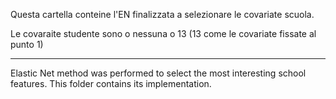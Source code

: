 Questa cartella conteine l'EN finalizzata a selezionare le covariate scuola.

Le covaraite studente sono o nessuna o 13 (13 come le covariate fissate al punto 1)

----------------------------------------------
Elastic Net method was performed to select the most interesting school features. 
This folder contains its implementation.


